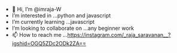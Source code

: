 - 👋 Hi, I’m @imraja-W
-  I’m interested in ...python and javascript
-  I’m currently learning ...javascript
-  I’m looking to collaborate on ...any beginner work
- 📫 How to reach me ...https://instagram.com/_raja_saravanan__?igshid=OGQ5ZDc2ODk2ZA==

<!---
imraja-W/imraja-W is a ✨ special ✨ repository because its `README.md` (this file) appears on your GitHub profile.
You can click the Preview link to take a look at your changes.
--->
